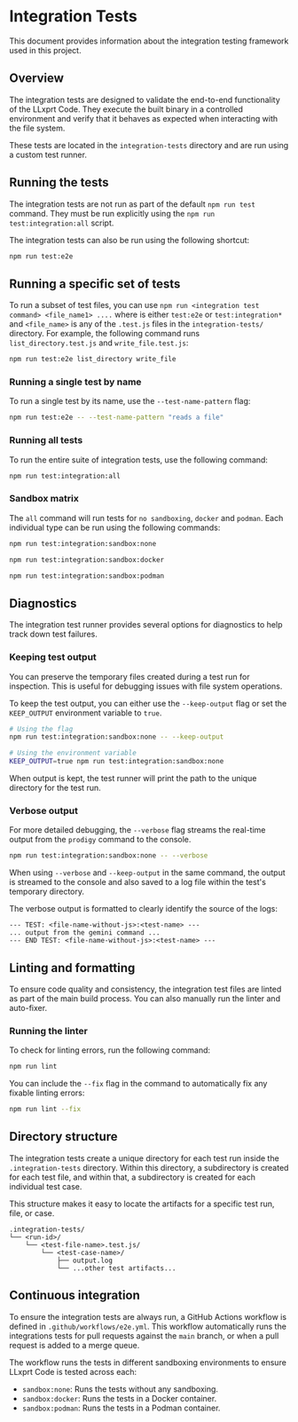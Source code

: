 # Integration Tests

This document provides information about the integration testing framework used in this project.

## Overview

The integration tests are designed to validate the end-to-end functionality of the LLxprt Code. They execute the built binary in a controlled environment and verify that it behaves as expected when interacting with the file system.

These tests are located in the `integration-tests` directory and are run using a custom test runner.

## Running the tests

The integration tests are not run as part of the default `npm run test` command. They must be run explicitly using the `npm run test:integration:all` script.

The integration tests can also be run using the following shortcut:

```bash
npm run test:e2e
```

## Running a specific set of tests

To run a subset of test files, you can use `npm run <integration test command> <file_name1> ....` where <integration test command> is either `test:e2e` or `test:integration*` and `<file_name>` is any of the `.test.js` files in the `integration-tests/` directory. For example, the following command runs `list_directory.test.js` and `write_file.test.js`:

```bash
npm run test:e2e list_directory write_file
```

### Running a single test by name

To run a single test by its name, use the `--test-name-pattern` flag:

```bash
npm run test:e2e -- --test-name-pattern "reads a file"
```

### Running all tests

To run the entire suite of integration tests, use the following command:

```bash
npm run test:integration:all
```

### Sandbox matrix

The `all` command will run tests for `no sandboxing`, `docker` and `podman`.
Each individual type can be run using the following commands:

```bash
npm run test:integration:sandbox:none
```

```bash
npm run test:integration:sandbox:docker
```

```bash
npm run test:integration:sandbox:podman
```

## Diagnostics

The integration test runner provides several options for diagnostics to help track down test failures.

### Keeping test output

You can preserve the temporary files created during a test run for inspection. This is useful for debugging issues with file system operations.

To keep the test output, you can either use the `--keep-output` flag or set the `KEEP_OUTPUT` environment variable to `true`.

```bash
# Using the flag
npm run test:integration:sandbox:none -- --keep-output

# Using the environment variable
KEEP_OUTPUT=true npm run test:integration:sandbox:none
```

When output is kept, the test runner will print the path to the unique directory for the test run.

### Verbose output

For more detailed debugging, the `--verbose` flag streams the real-time output from the `prodigy` command to the console.

```bash
npm run test:integration:sandbox:none -- --verbose
```

When using `--verbose` and `--keep-output` in the same command, the output is streamed to the console and also saved to a log file within the test's temporary directory.

The verbose output is formatted to clearly identify the source of the logs:

```
--- TEST: <file-name-without-js>:<test-name> ---
... output from the gemini command ...
--- END TEST: <file-name-without-js>:<test-name> ---
```

## Linting and formatting

To ensure code quality and consistency, the integration test files are linted as part of the main build process. You can also manually run the linter and auto-fixer.

### Running the linter

To check for linting errors, run the following command:

```bash
npm run lint
```

You can include the `--fix` flag in the command to automatically fix any fixable linting errors:

```bash
npm run lint --fix
```

## Directory structure

The integration tests create a unique directory for each test run inside the `.integration-tests` directory. Within this directory, a subdirectory is created for each test file, and within that, a subdirectory is created for each individual test case.

This structure makes it easy to locate the artifacts for a specific test run, file, or case.

```
.integration-tests/
└── <run-id>/
    └── <test-file-name>.test.js/
        └── <test-case-name>/
            ├── output.log
            └── ...other test artifacts...
```

## Continuous integration

To ensure the integration tests are always run, a GitHub Actions workflow is defined in `.github/workflows/e2e.yml`. This workflow automatically runs the integrations tests for pull requests against the `main` branch, or when a pull request is added to a merge queue.

The workflow runs the tests in different sandboxing environments to ensure LLxprt Code is tested across each:

- `sandbox:none`: Runs the tests without any sandboxing.
- `sandbox:docker`: Runs the tests in a Docker container.
- `sandbox:podman`: Runs the tests in a Podman container.
